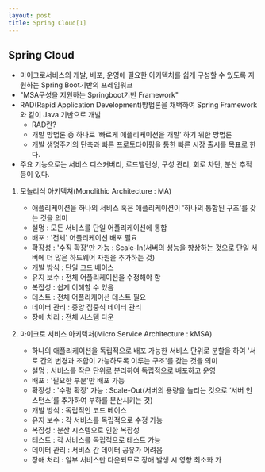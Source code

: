 ```yaml
---
layout: post
title: Spring Cloud[1]
---
```


## Spring Cloud
- 마이크로서비스의 개발, 배포, 운영에 필요한 아키텍처를 쉽게 구성할 수 있도록 지원하는 Spring Boot기반의 프레임워크
- "MSA구성을 지원하는 Springboot기반 Framework"
- RAD(Rapid Application Development)방법론을 채택하여 Spring Framework와 같이 Java 기반으로 개발
    - RAD란?
    - 개발 방법론 중 하나로 ‘빠르게 애플리케이션을 개발’ 하기 위한 방법론
    - 개발 생명주기의 단축과 빠른 프로토타이핑을 통한 빠른 시장 출시를 목표로 한다.
- 주요 기능으로는 서비스 디스커버리, 로드밸런싱, 구성 관리, 회로 차단, 분산 추적 등이 있다.

1. 모놀리식 아키텍쳐(Monolithic Architecture : MA)
    - 애플리케이션을 하나의 서비스 혹은 애플리케이션이 '하나의 통합된 구조'를 갖는 것을 의미
    - 설멍 : 모든 서비스를 단일 어플리케이션에 통합
    - 배포 : '전체' 어플리케이션 배포 필요
    - 확장성 : '수직 확장'만 가능 : Scale-In(서버의 성능을 향상하는 것으로 단일 서버에 더 많은 하드웨어 자원을 추가하는 것)
    - 개발 방식 : 단일 코드 베이스
    - 유지 보수 : 전체 어플리케이션을 수정해야 함
    - 복잡성 : 쉽게 이해할 수 있음
    - 테스트 : 전체 어플리케이션 테스트 필요
    - 데이터 관리 : 중앙 집중식 데이터 관리
    - 장애 처리 : 전체 시스템 다운

2. 마이크로 서비스 아키텍처(Micro Service Architecture : kMSA)
    - 하나의 애플리케이션을 독립적으로 배포 가능한 서비스 단위로 분할을 하여 '서로 간의 변경과 조합이 가능하도록 이루는 구조'를 갖는 것을 의미
    - 설멍 : 서비스를 작은 단위로 분리하여 독립적으로 배포하고 운영
    - 배포 : '필요한 부분'만 배포 가능
    - 확장성 : '수평 확장' 가능 : Scale-Out(서버의 용량을 늘리는 것으로 ‘서버 인스턴스’를 추가하여 부하를 분산시키는 것)
    - 개발 방식 : 독립적인 코드 베이스
    - 유지 보수 : 각 서비스를 독립적으로 수정 가능
    - 복잡성 : 분산 시스템으로 인한 복잡성
    - 테스트 : 각 서비스를 독립적으로 테스트 가능
    - 데이터 관리 : 서비스 간 데이터 공유가 어려움
    - 장애 처리 : 일부 서비스만 다운되므로 장애 발생 시 영향 최소화 가
  



















